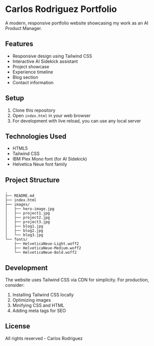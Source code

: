 # Carlos Rodriguez Portfolio

A modern, responsive portfolio website showcasing my work as an AI Product Manager.

## Features

- Responsive design using Tailwind CSS
- Interactive AI Sidekick assistant
- Project showcase
- Experience timeline
- Blog section
- Contact information

## Setup

1. Clone this repository
2. Open `index.html` in your web browser
3. For development with live reload, you can use any local server

## Technologies Used

- HTML5
- Tailwind CSS
- IBM Plex Mono font (for AI Sidekick)
- Helvetica Neue font family

## Project Structure

```
.
├── README.md
├── index.html
├── images/
│   ├── hero-image.jpg
│   ├── project1.jpg
│   ├── project2.jpg
│   ├── project3.jpg
│   ├── blog1.jpg
│   ├── blog2.jpg
│   └── blog3.jpg
└── fonts/
    ├── HelveticaNeue-Light.woff2
    ├── HelveticaNeue-Medium.woff2
    └── HelveticaNeue-Bold.woff2
```

## Development

The website uses Tailwind CSS via CDN for simplicity. For production, consider:
1. Installing Tailwind CSS locally
2. Optimizing images
3. Minifying CSS and HTML
4. Adding meta tags for SEO

## License

All rights reserved - Carlos Rodriguez 